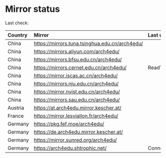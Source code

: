 <script src="./time.js"></script>
# Mirror status
Last check: <script type="text/javascript">localize(1757773063.7210178);</script>

|Country|Mirror|Last update|
|:------|:-----|:----------|
|China|https://mirrors.tuna.tsinghua.edu.cn/arch4edu/|<script type="text/javascript">localize(1757745783);</script>|
|China|https://mirrors.aliyun.com/arch4edu/|<script type="text/javascript">localize(1757745783);</script>|
|China|https://mirrors.bfsu.edu.cn/arch4edu/|<script type="text/javascript">localize(1757745783);</script>|
|China|https://mirrors.cernet.edu.cn/arch4edu/|ReadTimeout|
|China|https://mirror.iscas.ac.cn/arch4edu/|<script type="text/javascript">localize(1757745783);</script>|
|China|https://mirrors.nju.edu.cn/arch4edu/|<script type="text/javascript">localize(1757702264);</script>|
|China|https://mirror.nyist.edu.cn/arch4edu/|<script type="text/javascript">localize(1757745783);</script>|
|China|https://mirrors.sau.edu.cn/arch4edu/|<script type="text/javascript">localize(1756795646);</script>|
|Austria|https://at.arch4edu.mirror.kescher.at/|<script type="text/javascript">localize(1756104457);</script>|
|France|https://mirror.lesviallon.fr/arch4edu/|<script type="text/javascript">localize(1756709288);</script>|
|Germany|https://pkg.fef.moe/arch4edu/|<script type="text/javascript">localize(1756104457);</script>|
|Germany|https://de.arch4edu.mirror.kescher.at/|<script type="text/javascript">localize(1756104457);</script>|
|Germany|https://mirror.sunred.org/arch4edu/|<script type="text/javascript">localize(1757745783);</script>|
|Germany|https://arch4edu.shtrophic.net/|ConnectionError|

<script src="./tablefilter/tablefilter.js"></script>
<script src="./table.js"></script>